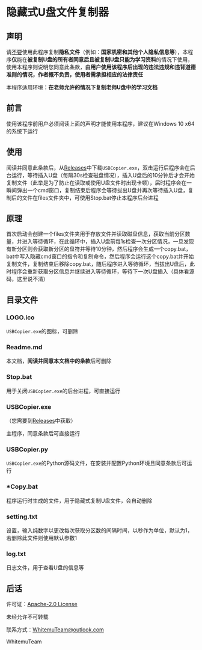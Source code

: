 # 隐藏式U盘文件复制器

## 声明

请<u>不要</u>使用此程序复制**隐私文件**（例如：**国家机密和其他个人隐私信息等**），本程序**仅**能在**被复制U盘的所有者同意后且被复制U盘只能为学习资料**的情况下使用，使用本程序则说明您同意此条款，**由用户使用该程序后出现的违法违规和违背道德准则的情况，作者概不负责，使用者需承担相应的法律责任**

本程序适用环境：**在老师允许的情况下复制老师U盘中的学习文档**

## 前言

使用该程序前用户必须阅读上面的声明才能使用本程序，建议在Windows 10 x64的系统下运行

## 使用

阅读并同意此条款后，从[Releases](https://github.com/WhitemuTeam/USBCopyer/releases)中下载`USBCopier.exe`，双击运行后程序会在后台运行，等待插入U盘（每隔30s检查磁盘情况），插入U盘后的10分钟后才会开始复制文件（此举是为了防止在读取或使用U盘文件时出现卡顿），届时程序会在一瞬间弹出一个cmd窗口，复制结束后程序会等待拔出U盘并再次等待插入U盘，复制后的文件在files文件夹中，可使用Stop.bat停止本程序后台进程

## 原理

首次启动会创建一个files文件夹用于存放文件并读取磁盘信息，获取当前分区数量，并进入等待循环，在此循环中，插入U盘前每1s检查一次分区情况，一旦发现有新分区则会获取新分区的盘符并等待10分钟，然后程序会生成一个copy.bat，bat中写入隐藏cmd窗口的指令和复制命令，然后程序会运行这个copy.bat并开始复制文件，复制结束后移除copy.bat，随后程序进入等待循环，当拔出U盘后，此时程序会重新获取分区信息并继续进入等待循环，等待下一次U盘插入（具体看源码，这里说不清）

## 目录文件

### LOGO.ico

`USBCopier.exe`的图标，可删除

### Readme.md

本文档，**阅读并同意本文档中的条款**后可删除

### Stop.bat

用于关闭`USBCopier.exe`的后台进程，可直接运行

### USBCopier.exe

（您需要到[Releases](https://github.com/WhitemuTeam/USBCopyer/releases)中获取）

主程序，同意条款后可直接运行

### USBCopier.py

`USBCopier.exe`的Python源码文件，在安装并配置Python环境且同意条款后可运行

### *Copy.bat

程序运行时生成的文件，用于隐藏式复制U盘文件，会自动删除

### setting.txt

设置，输入纯数字以更改每次获取分区数的间隔时间，以秒作为单位，默认为1，若删除此文件则使用默认参数1

### log.txt

日志文件，用于查看U盘的信息等

## 后话

许可证：[Apache-2.0 License](https://github.com/WhitemuTeam/USBCopyer/blob/main/LICENSE)

未经允许不可转载

联系方式：WhitemuTeam@outlook.com

WhitemuTeam